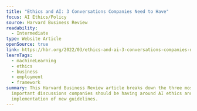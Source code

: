```yaml
---
title: "Ethics and AI: 3 Conversations Companies Need to Have"
focus: AI Ethics/Policy
source: Harvard Business Review
readability:
  - Intermediate
type: Website Article
openSource: true
link: https://hbr.org/2022/03/ethics-and-ai-3-conversations-companies-need-to-be-having
learnTags:
  - machineLearning
  - ethics
  - business
  - employment
  - framework
summary: This Harvard Business Review article breaks down the three most
  important discussions companies should be having around AI ethics and the
  implementation of new guidelines.
---
```

